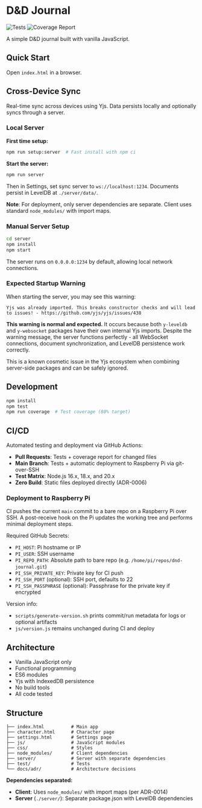 # D&D Journal

![Tests](https://github.com/pekka-poukamo/dnd-journal/workflows/Tests/badge.svg)
![Coverage Report](https://github.com/pekka-poukamo/dnd-journal/workflows/Coverage%20Report/badge.svg)

A simple D&D journal built with vanilla JavaScript.

## Quick Start

Open `index.html` in a browser.

## Cross-Device Sync

Real-time sync across devices using Yjs. Data persists locally and optionally syncs through a server.

### Local Server

**First time setup:**
```bash
npm run setup:server  # Fast install with npm ci
```

**Start the server:**
```bash
npm run server
```

Then in Settings, set sync server to `ws://localhost:1234`. Documents persist in LevelDB at `./server/data/`.

**Note**: For deployment, only server dependencies are separate. Client uses standard `node_modules/` with import maps.

### Manual Server Setup
```bash
cd server
npm install
npm start
```

The server runs on `0.0.0.0:1234` by default, allowing local network connections.

### Expected Startup Warning

When starting the server, you may see this warning:
```
Yjs was already imported. This breaks constructor checks and will lead to issues! - https://github.com/yjs/yjs/issues/438
```

**This warning is normal and expected.** It occurs because both `y-leveldb` and `y-websocket` packages have their own internal Yjs imports. Despite the warning message, the server functions perfectly - all WebSocket connections, document synchronization, and LevelDB persistence work correctly.

This is a known cosmetic issue in the Yjs ecosystem when combining server-side packages and can be safely ignored.

## Development

```bash
npm install
npm test
npm run coverage  # Test coverage (80% target)
```

## CI/CD

Automated testing and deployment via GitHub Actions:

- **Pull Requests**: Tests + coverage report for changed files
- **Main Branch**: Tests + automatic deployment to Raspberry Pi via git-over-SSH
- **Test Matrix**: Node.js 16.x, 18.x, and 20.x
- **Zero Build**: Static files deployed directly (ADR-0006)

### Deployment to Raspberry Pi

CI pushes the current `main` commit to a bare repo on a Raspberry Pi over SSH. A post-receive hook on the Pi updates the working tree and performs minimal deployment steps.

Required GitHub Secrets:

- `PI_HOST`: Pi hostname or IP
- `PI_USER`: SSH username
- `PI_REPO_PATH`: Absolute path to bare repo (e.g. `/home/pi/repos/dnd-journal.git`)
- `PI_SSH_PRIVATE_KEY`: Private key for CI push
- `PI_SSH_PORT` (optional): SSH port, defaults to 22
 - `PI_SSH_PASSPHRASE` (optional): Passphrase for the private key if encrypted

Version info:
- `scripts/generate-version.sh` prints commit/run metadata for logs or optional artifacts
- `js/version.js` remains unchanged during CI and deploy

## Architecture

- Vanilla JavaScript only
- Functional programming
- ES6 modules
- Yjs with IndexedDB persistence
- No build tools
- All code tested

## Structure

```
├── index.html          # Main app
├── character.html      # Character page
├── settings.html       # Settings page
├── js/                 # JavaScript modules
├── css/                # Styles
├── node_modules/       # Client dependencies
├── server/             # Server with separate dependencies
├── test/               # Tests
└── docs/adr/           # Architecture decisions
```

**Dependencies separated:**
- **Client**: Uses `node_modules/` with import maps (per ADR-0014)
- **Server** (`./server/`): Separate package.json with LevelDB dependencies
